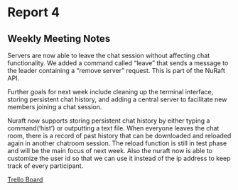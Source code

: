 # Report 4

## Weekly Meeting Notes 
Servers are now able to leave the chat session without affecting chat functionality.  We added a command called “leave” that sends a message to the leader containing a “remove server” request.  This is part of the NuRaft API.

Further goals for next week include cleaning up the terminal interface, storing persistent chat history, and adding a central server to facilitate new members joining a chat session.

Nuraft now supports storing persistent chat history by either typing a command(‘hist’) or outputting a text file. When everyone leaves the chat room, there is a record of past history that can be downloaded and reloaded again in another chatroom session. The reload function is still in test phase and will be the main focus of next week. Also the nuraft now is able to customize the user id so that we can use it instead of the ip address to keep track of every participant. 


[Trello Board](https://trello.com/b/hbhwfHb7/ecs251-final-project)